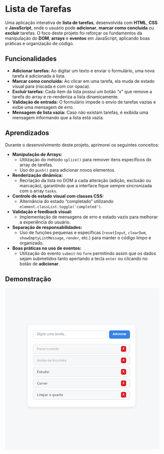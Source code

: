 # Lista de Tarefas

Uma aplicação interativa de **lista de tarefas**, desenvolvida com **HTML**, **CSS** e **JavaScript**, onde o usuário pode **adicionar**, **marcar como concluída** ou **excluir** tarefas. O foco deste projeto foi reforçar os fundamentos da manipulação do **DOM**, **arrays** e **eventos** em JavaScript, aplicando boas práticas e organização de código.

## Funcionalidades

- **Adicionar tarefas:** Ao digitar um texto e enviar o formulário, uma nova tarefa é adicionada à lista.
- **Marcar como concluída:** Ao clicar em uma tarefa, ela muda de estado visual para (riscada e com cor opaca).
- **Excluir tarefas:** Cada item da lista possui um botão “x” que remove a tarefa do array e re-renderiza a lista dinamicamente.
- **Validação de entrada:** O formulário impede o envio de tarefas vazias e exibe uma mensagem de erro.
- **Mensagem de lista vazia:** Caso não existam tarefas, é exibida uma mensagem informando que a lista está vazia.

## Aprendizados

Durante o desenvolvimento deste projeto, aprimorei os seguintes conceitos:

- **Manipulação de Arrays:**
  - Utilização do método `splice()` para remover itens específicos do array de tarefas.
  - Uso do `push()` para adicionar novos elementos.
- **Renderização dinâmica:**
  - Recriação da lista no DOM a cada alteração (adição, exclusão ou marcação), garantindo que a interface fique sempre sincronizada com o array `tasks`.
- **Controle de estado visual com classes CSS:**
  - Alternância do estado “completado” utilizando `element.classList.toggle('completed')`.
- **Validação e feedback visual:**
  - Implementação de mensagens de erro e estado vazio para melhorar a experiência do usuário.
- **Separação de responsabilidades:**
  - Uso de funções pequenas e específicas (`resetInput`, `clearDom`, `showEmptyListMessage`, `render`, etc.) para manter o código limpo e organizado.
- **Boas práticas no uso de eventos:**
  - Utilização do evento `submit` no `form` permitindo assim que os dados sejam submetidos tanto apertando a tecla `enter` ou clicando no botão de **adicionar**.

## Demonstração

<p align='center'>
  <img src="./assets/demo.png" alt="Demonstração do projeto">
</p>
